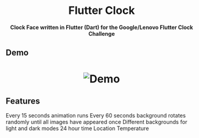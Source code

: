 <h1 align="center">
    Flutter Clock
</h1>

<p align="center">
    <strong>Clock Face written in Flutter (Dart) for the Google/Lenovo Flutter Clock Challenge</strong>
</p>

## Demo
<h1 align="center">
    <img src="https://github.com/chandlerlucius/linux-dashboard/blob/master/flutter-clock.gif" alt="Demo" />
</h1>

## Features
Every 15 seconds animation runs
Every 60 seconds background rotates randomly until all images have appeared once
Different backgrounds for light and dark modes
24 hour time
Location
Temperature

